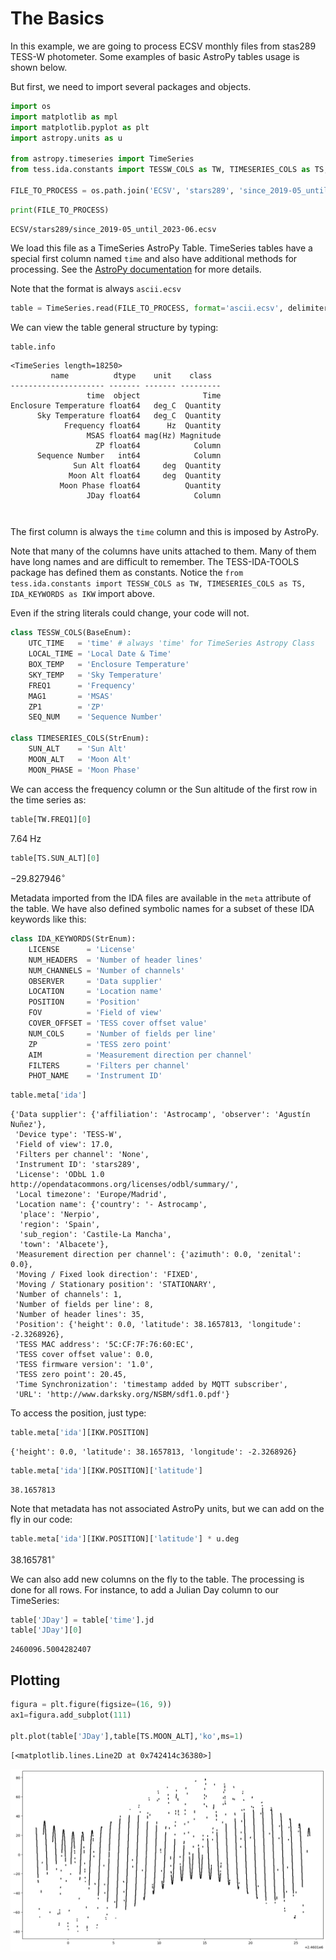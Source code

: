 # The Basics

In this example, we are going to process ECSV monthly files from stas289 TESS-W photometer.
Some examples of basic AstroPy tables usage is shown below.

But first, we need to import several packages and objects.


```python
import os
import matplotlib as mpl
import matplotlib.pyplot as plt
import astropy.units as u

from astropy.timeseries import TimeSeries
from tess.ida.constants import TESSW_COLS as TW, TIMESERIES_COLS as TS, IDA_KEYWORDS as IKW

FILE_TO_PROCESS = os.path.join('ECSV', 'stars289', 'since_2019-05_until_2023-06.ecsv')
```


```python
print(FILE_TO_PROCESS)
```

    ECSV/stars289/since_2019-05_until_2023-06.ecsv


We load this file as a TimeSeries AstroPy Table. TimeSeries tables have a special first column named `time` and also have additional methods for processing. See the [AstroPy documentation](https://docs.astropy.org/en/stable/timeseries/index.html) for more details.

Note that the format is always `ascii.ecsv`


```python
table = TimeSeries.read(FILE_TO_PROCESS, format='ascii.ecsv', delimiter=',')
```

We can view the table general structure by typing:


```python
table.info
```




    <TimeSeries length=18250>
             name          dtype    unit    class  
    --------------------- ------- ------- ---------
                     time  object              Time
    Enclosure Temperature float64   deg_C  Quantity
          Sky Temperature float64   deg_C  Quantity
                Frequency float64      Hz  Quantity
                     MSAS float64 mag(Hz) Magnitude
                       ZP float64            Column
          Sequence Number   int64            Column
                  Sun Alt float64     deg  Quantity
                 Moon Alt float64     deg  Quantity
               Moon Phase float64          Quantity
                     JDay float64            Column




```python

```


```python

```

The first column is always the `time` column and this is imposed by AstroPy.

Note that many of the columns have units attached to them. Many of them have long names and are difficult to remember. The TESS-IDA-TOOLS package has defined them as constants. Notice the `from tess.ida.constants import TESSW_COLS as TW, TIMESERIES_COLS as TS, IDA_KEYWORDS as IKW` import above.

Even if the string literals could change, your code will not.
 
```python
class TESSW_COLS(BaseEnum):
    UTC_TIME   = 'time' # always 'time' for TimeSeries Astropy Class
    LOCAL_TIME = 'Local Date & Time'
    BOX_TEMP   = 'Enclosure Temperature'
    SKY_TEMP   = 'Sky Temperature'
    FREQ1      = 'Frequency'
    MAG1       = 'MSAS'
    ZP1        = 'ZP'
    SEQ_NUM    = 'Sequence Number'

class TIMESERIES_COLS(StrEnum):
    SUN_ALT    = 'Sun Alt'
    MOON_ALT   = 'Moon Alt'
    MOON_PHASE = 'Moon Phase'
```

We can access the frequency column or the Sun altitude of the first row in the time series as:


```python
table[TW.FREQ1][0]
```




$7.64 \; \mathrm{Hz}$




```python
table[TS.SUN_ALT][0]
```




$-29.827946\mathrm{{}^{\circ}}$



Metadata imported from the IDA files are available in the `meta` attribute of the table. We have also defined symbolic names for a subset of these IDA keywords like this:
```python
class IDA_KEYWORDS(StrEnum):
    LICENSE      = 'License'
    NUM_HEADERS  = 'Number of header lines'
    NUM_CHANNELS = 'Number of channels'
    OBSERVER     = 'Data supplier'
    LOCATION     = 'Location name'
    POSITION     = 'Position'
    FOV          = 'Field of view'
    COVER_OFFSET = 'TESS cover offset value'
    NUM_COLS     = 'Number of fields per line'
    ZP           = 'TESS zero point'
    AIM          = 'Measurement direction per channel'
    FILTERS      = 'Filters per channel'
    PHOT_NAME    = 'Instrument ID'
```


```python
table.meta['ida']
```




    {'Data supplier': {'affiliation': 'Astrocamp', 'observer': 'Agustín Nuñez'},
     'Device type': 'TESS-W',
     'Field of view': 17.0,
     'Filters per channel': 'None',
     'Instrument ID': 'stars289',
     'License': 'ODbL 1.0 http://opendatacommons.org/licenses/odbl/summary/',
     'Local timezone': 'Europe/Madrid',
     'Location name': {'country': '- Astrocamp',
      'place': 'Nerpio',
      'region': 'Spain',
      'sub_region': 'Castile-La Mancha',
      'town': 'Albacete'},
     'Measurement direction per channel': {'azimuth': 0.0, 'zenital': 0.0},
     'Moving / Fixed look direction': 'FIXED',
     'Moving / Stationary position': 'STATIONARY',
     'Number of channels': 1,
     'Number of fields per line': 8,
     'Number of header lines': 35,
     'Position': {'height': 0.0, 'latitude': 38.1657813, 'longitude': -2.3268926},
     'TESS MAC address': '5C:CF:7F:76:60:EC',
     'TESS cover offset value': 0.0,
     'TESS firmware version': '1.0',
     'TESS zero point': 20.45,
     'Time Synchronization': 'timestamp added by MQTT subscriber',
     'URL': 'http://www.darksky.org/NSBM/sdf1.0.pdf'}



To access the position, just type:


```python
table.meta['ida'][IKW.POSITION]
```




    {'height': 0.0, 'latitude': 38.1657813, 'longitude': -2.3268926}




```python
table.meta['ida'][IKW.POSITION]['latitude']
```




    38.1657813



Note that metadata has not associated AstroPy units, but we can add on the fly in our code:


```python
table.meta['ida'][IKW.POSITION]['latitude'] * u.deg
```




$38.165781\mathrm{{}^{\circ}}$



We can also add new columns on the fly to the table. The processing is done for all rows. For instance, to add a Julian Day column to our TimeSeries:


```python
table['JDay'] = table['time'].jd
table['JDay'][0]
```




    2460096.5004282407



## Plotting


```python
figura = plt.figure(figsize=(16, 9))
ax1=figura.add_subplot(111)

plt.plot(table['JDay'],table[TS.MOON_ALT],'ko',ms=1)
```




    [<matplotlib.lines.Line2D at 0x742414c36380>]




    
![png](output_24_1.png)
    



```python

```
